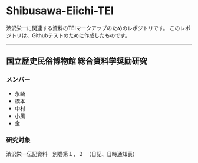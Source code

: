# Shibusawa-Eiichi-TEI
渋沢栄一に関連する資料のTEIマークアップのためのレポジトリです。
このレポジトリは、Githubテストのために作成したものです。

 ---

## 国立歴史民俗博物館 総合資料学奨励研究
### メンバー
* 永崎
* 橋本
* 中村
* 小風
* 金

### 研究対象
渋沢栄一伝記資料　別巻第１，２　（日記、日時通知表）

